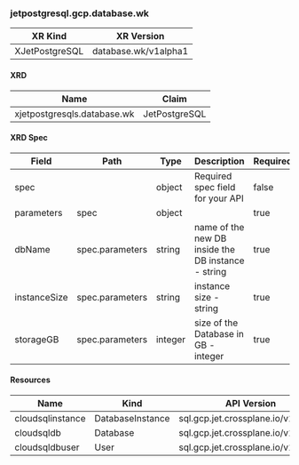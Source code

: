 
### jetpostgresql.gcp.database.wk
| XR Kind | XR Version |
|---------|-------------|
| XJetPostgreSQL | database.wk/v1alpha1 |
#### XRD
| Name | Claim |
|------|-------|
| xjetpostgresqls.database.wk | JetPostgreSQL |
#### XRD Spec
| Field | Path | Type | Description | Required |
|------|-------|------|-------|-------|
| spec |  | object | Required spec field for your API | false |
| parameters | spec | object |  | true |
| dbName | spec.parameters | string | name of the new DB inside the DB instance - string | true |
| instanceSize | spec.parameters | string | instance size - string | true |
| storageGB | spec.parameters | integer | size of the Database in GB - integer | true |
#### Resources
| Name | Kind | API Version |
|------|------|-------------|
| cloudsqlinstance | DatabaseInstance | sql.gcp.jet.crossplane.io/v1alpha2 |
| cloudsqldb | Database | sql.gcp.jet.crossplane.io/v1alpha2 |
| cloudsqldbuser | User | sql.gcp.jet.crossplane.io/v1alpha2 |
